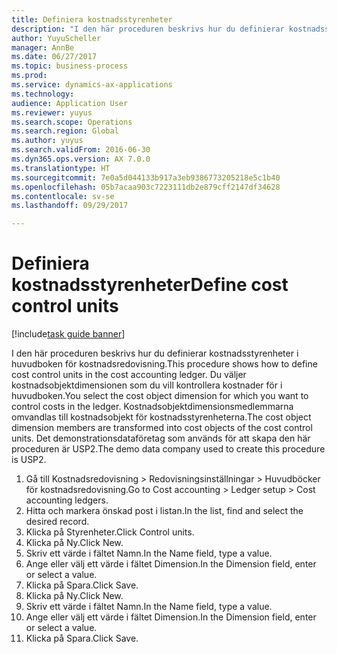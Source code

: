 ```yaml
--- 
title: Definiera kostnadsstyrenheter
description: "I den här proceduren beskrivs hur du definierar kostnadsstyrenheter i huvudboken för kostnadsredovisning."
author: YuyuScheller
manager: AnnBe
ms.date: 06/27/2017
ms.topic: business-process
ms.prod: 
ms.service: dynamics-ax-applications
ms.technology: 
audience: Application User
ms.reviewer: yuyus
ms.search.scope: Operations
ms.search.region: Global
ms.author: yuyus
ms.search.validFrom: 2016-06-30
ms.dyn365.ops.version: AX 7.0.0
ms.translationtype: HT
ms.sourcegitcommit: 7e0a5d044133b917a3eb9386773205218e5c1b40
ms.openlocfilehash: 05b7acaa903c7223111db2e879cff2147df34628
ms.contentlocale: sv-se
ms.lasthandoff: 09/29/2017

---
```

# <a name="define-cost-control-units"></a><span data-ttu-id="9cf88-103">Definiera kostnadsstyrenheter</span><span class="sxs-lookup"><span data-stu-id="9cf88-103">Define cost control units</span></span>

[!include[task guide banner](../../includes/task-guide-banner.md)]

<span data-ttu-id="9cf88-104">I den här proceduren beskrivs hur du definierar kostnadsstyrenheter i huvudboken för kostnadsredovisning.</span><span class="sxs-lookup"><span data-stu-id="9cf88-104">This procedure shows how to define cost control units in the cost accounting ledger.</span></span> <span data-ttu-id="9cf88-105">Du väljer kostnadsobjektdimensionen som du vill kontrollera kostnader för i huvudboken.</span><span class="sxs-lookup"><span data-stu-id="9cf88-105">You select the cost object dimension for which you want to control costs in the ledger.</span></span> <span data-ttu-id="9cf88-106">Kostnadsobjektdimensionsmedlemmarna omvandlas till kostnadsobjekt för kostnadsstyrenheterna.</span><span class="sxs-lookup"><span data-stu-id="9cf88-106">The cost object dimension members are transformed into cost objects of the cost control units.</span></span> <span data-ttu-id="9cf88-107">Det demonstrationsdataföretag som används för att skapa den här proceduren är USP2.</span><span class="sxs-lookup"><span data-stu-id="9cf88-107">The demo data company used to create this procedure is USP2.</span></span>

1. <span data-ttu-id="9cf88-108">Gå till Kostnadsredovisning > Redovisningsinställningar > Huvudböcker för kostnadsredovisning.</span><span class="sxs-lookup"><span data-stu-id="9cf88-108">Go to Cost accounting > Ledger setup > Cost accounting ledgers.</span></span>
2. <span data-ttu-id="9cf88-109">Hitta och markera önskad post i listan.</span><span class="sxs-lookup"><span data-stu-id="9cf88-109">In the list, find and select the desired record.</span></span>
3. <span data-ttu-id="9cf88-110">Klicka på Styrenheter.</span><span class="sxs-lookup"><span data-stu-id="9cf88-110">Click Control units.</span></span>
4. <span data-ttu-id="9cf88-111">Klicka på Ny.</span><span class="sxs-lookup"><span data-stu-id="9cf88-111">Click New.</span></span>
5. <span data-ttu-id="9cf88-112">Skriv ett värde i fältet Namn.</span><span class="sxs-lookup"><span data-stu-id="9cf88-112">In the Name field, type a value.</span></span>
6. <span data-ttu-id="9cf88-113">Ange eller välj ett värde i fältet Dimension.</span><span class="sxs-lookup"><span data-stu-id="9cf88-113">In the Dimension field, enter or select a value.</span></span>
7. <span data-ttu-id="9cf88-114">Klicka på Spara.</span><span class="sxs-lookup"><span data-stu-id="9cf88-114">Click Save.</span></span>
8. <span data-ttu-id="9cf88-115">Klicka på Ny.</span><span class="sxs-lookup"><span data-stu-id="9cf88-115">Click New.</span></span>
9. <span data-ttu-id="9cf88-116">Skriv ett värde i fältet Namn.</span><span class="sxs-lookup"><span data-stu-id="9cf88-116">In the Name field, type a value.</span></span>
10. <span data-ttu-id="9cf88-117">Ange eller välj ett värde i fältet Dimension.</span><span class="sxs-lookup"><span data-stu-id="9cf88-117">In the Dimension field, enter or select a value.</span></span>
11. <span data-ttu-id="9cf88-118">Klicka på Spara.</span><span class="sxs-lookup"><span data-stu-id="9cf88-118">Click Save.</span></span>


